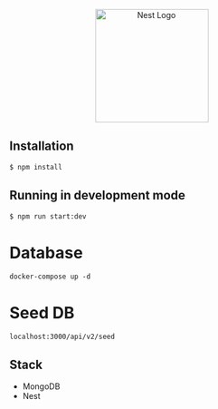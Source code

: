 <p align="center">
  <a href="http://nestjs.com/" target="blank"><img src="https://nestjs.com/img/logo-small.svg" width="200" alt="Nest Logo" /></a>
</p>



## Installation

```bash
$ npm install
```

## Running in development mode

```bash
$ npm run start:dev
```

# Database
```
docker-compose up -d
```

# Seed DB

```
localhost:3000/api/v2/seed
```

## Stack
* MongoDB
* Nest